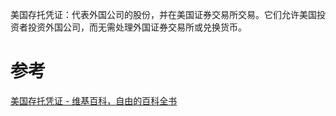 

美国存托凭证：代表外国公司的股份，并在美国证券交易所交易。它们允许美国投资者投资外国公司，而无需处理外国证券交易所或兑换货币。

# 参考
[美国存托凭证 - 维基百科，自由的百科全书](https://zh.wikipedia.org/zh-hans/%E7%BE%8E%E5%9C%8B%E5%AD%98%E8%A8%97%E6%86%91%E8%AD%89)
